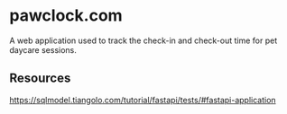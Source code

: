 # pawclock.com

A web application used to track the check-in and check-out time for pet daycare sessions.

## Resources
https://sqlmodel.tiangolo.com/tutorial/fastapi/tests/#fastapi-application



